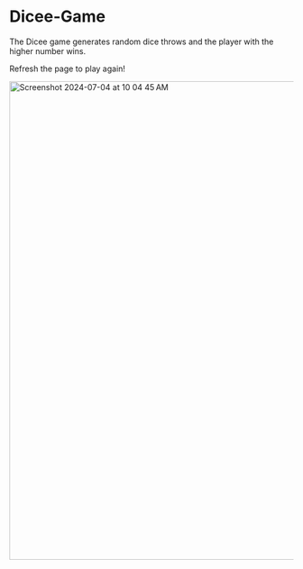 # Dicee-Game

The Dicee game generates random dice throws and the player with the higher number wins.

Refresh the page to play again!

<img width="849" alt="Screenshot 2024-07-04 at 10 04 45 AM" src="https://github.com/Bolt108/Dicee-Game/assets/15867240/e7dd9485-05e5-4a3b-9b00-37b7096ccacb">
